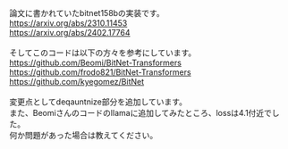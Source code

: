 論文に書かれていたbitnet158bの実装です。<br>
https://arxiv.org/abs/2310.11453<br>
https://arxiv.org/abs/2402.17764<br>
<br>
そしてこのコードは以下の方々を参考にしています。
<br>
https://github.com/Beomi/BitNet-Transformers<br>
https://github.com/frodo821/BitNet-Transformers<br>
https://github.com/kyegomez/BitNet<br>
<br>
変更点としてdeqauntnize部分を追加しています。<br>
また、Beomiさんのコードのllamaに追加してみたところ、lossは4.1付近でした。<br>
何か問題があった場合は教えてください。<br>
